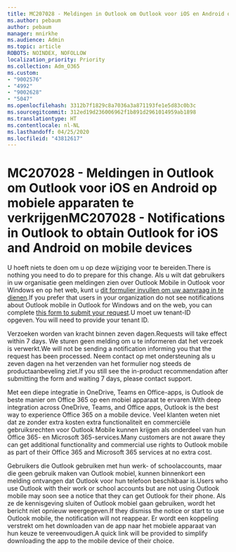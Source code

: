 ```yaml
---
title: MC207028 - Meldingen in Outlook om Outlook voor iOS en Android op mobiele apparaten te verkrijgen
ms.author: pebaum
author: pebaum
manager: mnirkhe
ms.audience: Admin
ms.topic: article
ROBOTS: NOINDEX, NOFOLLOW
localization_priority: Priority
ms.collection: Adm_O365
ms.custom:
- "9002576"
- "4992"
- "9002628"
- "5047"
ms.openlocfilehash: 3312b7f1829c8a7036a3a871193fe1e5d83c0b3c
ms.sourcegitcommit: 312ed19d236006962f1b891d2961014959ab1898
ms.translationtype: HT
ms.contentlocale: nl-NL
ms.lasthandoff: 04/25/2020
ms.locfileid: "43812617"
---
```

# <a name="mc207028---notifications-in-outlook-to-obtain-outlook-for-ios-and-android-on-mobile-devices"></a><span data-ttu-id="e76c6-102">MC207028 - Meldingen in Outlook om Outlook voor iOS en Android op mobiele apparaten te verkrijgen</span><span class="sxs-lookup"><span data-stu-id="e76c6-102">MC207028 - Notifications in Outlook to obtain Outlook for iOS and Android on mobile devices</span></span>

<span data-ttu-id="e76c6-103">U hoeft niets te doen om u op deze wijziging voor te bereiden.</span><span class="sxs-lookup"><span data-stu-id="e76c6-103">There is nothing you need to do to prepare for this change.</span></span> <span data-ttu-id="e76c6-104">Als u wilt dat gebruikers in uw organisatie geen meldingen zien over Outlook Mobile in Outlook voor Windows en op het web, kunt u [dit formulier invullen om uw aanvraag in te dienen](https://aka.ms/MC207028).</span><span class="sxs-lookup"><span data-stu-id="e76c6-104">If you prefer that users in your organization do not see notifications about Outlook mobile in Outlook for Windows and on the web, you can complete [this form to submit your request](https://aka.ms/MC207028).</span></span><span data-ttu-id="e76c6-105">U moet uw tenant-ID opgeven.</span><span class="sxs-lookup"><span data-stu-id="e76c6-105"> You will need to provide your tenant ID.</span></span> 

<span data-ttu-id="e76c6-106">Verzoeken worden van kracht binnen zeven dagen.</span><span class="sxs-lookup"><span data-stu-id="e76c6-106">Requests will take effect within 7 days.</span></span> <span data-ttu-id="e76c6-107">We sturen geen melding om u te informeren dat het verzoek is verwerkt.</span><span class="sxs-lookup"><span data-stu-id="e76c6-107">We will not be sending a notification informing you that the request has been processed.</span></span> <span data-ttu-id="e76c6-108">Neem contact op met ondersteuning als u zeven dagen na het verzenden van het formulier nog steeds de productaanbeveling ziet.</span><span class="sxs-lookup"><span data-stu-id="e76c6-108">If you still see the in-product recommendation after submitting the form and waiting 7 days, please contact support.</span></span>

<span data-ttu-id="e76c6-109">Met een diepe integratie in OneDrive, Teams en Office-apps, is Outlook de beste manier om Office 365 op een mobiel apparaat te ervaren.</span><span class="sxs-lookup"><span data-stu-id="e76c6-109">With deep integration across OneDrive, Teams, and Office apps, Outlook is the best way to experience Office 365 on a mobile device.</span></span> <span data-ttu-id="e76c6-110">Veel klanten weten niet dat ze zonder extra kosten extra functionaliteit en commerciële gebruiksrechten voor Outlook Mobile kunnen krijgen als onderdeel van hun Office 365- en Microsoft 365-services.</span><span class="sxs-lookup"><span data-stu-id="e76c6-110">Many customers are not aware they can get additional functionality and commercial use rights to Outlook mobile as part of their Office 365 and Microsoft 365 services at no extra cost.</span></span>

<span data-ttu-id="e76c6-111">Gebruikers die Outlook gebruiken met hun werk- of schoolaccounts, maar die geen gebruik maken van Outlook mobiel, kunnen binnenkort een melding ontvangen dat Outlook voor hun telefoon beschikbaar is.</span><span class="sxs-lookup"><span data-stu-id="e76c6-111">Users who use Outlook with their work or school accounts but are not using Outlook mobile may soon see a notice that they can get Outlook for their phone.</span></span> <span data-ttu-id="e76c6-112">Als ze de kennisgeving sluiten of Outlook mobiel gaan gebruiken, wordt het bericht niet opnieuw weergegeven.</span><span class="sxs-lookup"><span data-stu-id="e76c6-112">If they dismiss the notice or start to use Outlook mobile, the notification will not reappear.</span></span> <span data-ttu-id="e76c6-113">Er wordt een koppeling verstrekt om het downloaden van de app naar het mobiele apparaat van hun keuze te vereenvoudigen.</span><span class="sxs-lookup"><span data-stu-id="e76c6-113">A quick link will be provided to simplify downloading the app to the mobile device of their choice.</span></span>
